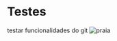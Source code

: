 # Testes
testar funcionalidades do git
![praia](https://github.com/wesleypec/Testes/assets/148806613/c585631e-5a32-462a-bb62-ef17ac1021ef)
